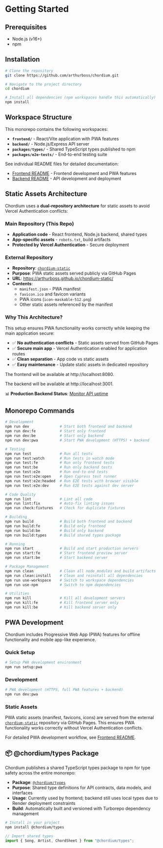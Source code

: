 # Getting Started

## Prerequisites

- Node.js (v16+)
- npm

## Installation

```sh
# Clone the repository
git clone https://github.com/arthurboss/chordium.git

# Navigate to the project directory
cd chordium

# Install all dependencies (npm workspaces handle this automatically)
npm install
```

## Workspace Structure

This monorepo contains the following workspaces:

- **`frontend/`** - React/Vite application with PWA features
- **`backend/`** - Node.js/Express API server
- **`packages/types/`** - Shared TypeScript types published to npm
- **`packages/e2e-tests/`** - End-to-end testing suite

See individual README files for detailed documentation:
- [Frontend README](../frontend/README.md) - Frontend development and PWA features
- [Backend README](../backend/README.md) - API development and deployment

## Static Assets Architecture

Chordium uses a **dual-repository architecture** for static assets to avoid Vercel Authentication conflicts:

### Main Repository (This Repo)
- **Application code** - React frontend, Node.js backend, shared types
- **App-specific assets** - `robots.txt`, build artifacts
- **Protected by Vercel Authentication** - Secure deployment

### External Repository
- **Repository**: [`chordium-static`](https://github.com/arthurboss/chordium-static)
- **Purpose**: PWA static assets served publicly via GitHub Pages
- **URL**: https://arthurboss.github.io/chordium-static/
- **Contents**: 
  - `manifest.json` - PWA manifest
  - `favicon.ico` and favicon variants
  - PWA icons (`icon-maskable-512.png`)
  - Other static assets referenced by the manifest

### Why This Architecture?

This setup ensures PWA functionality works correctly while keeping the main application secure:
- ✅ **No authentication conflicts** - Static assets served from GitHub Pages
- ✅ **Secure main app** - Vercel Authentication enabled for application routes
- ✅ **Clean separation** - App code vs static assets
- ✅ **Easy maintenance** - Update static assets in dedicated repository


The frontend will be available at http://localhost:8080.

The backend will be available at http://localhost:3001.

📊 **Production Backend Status**: [Monitor API uptime](https://stats.uptimerobot.com/sIX45GbfwC)

## Monorepo Commands

```bash
# Development
npm run dev              # Start both frontend and backend
npm run dev:fe           # Start only frontend
npm run dev:be           # Start only backend
npm run dev:pwa          # Start PWA development (HTTPS) + backend

# Testing
npm run test             # Run all tests
npm run test:watch       # Run tests in watch mode
npm run test:fe          # Run only frontend tests
npm run test:be          # Run only backend tests
npm run test:e2e         # Run end-to-end tests
npm run test:e2e:open    # Open Cypress test runner
npm run test:e2e:headed  # Run E2E tests with browser visible
npm run test:e2e:dev     # Run E2E tests against dev server

# Code Quality
npm run lint             # Lint all code
npm run lint:fix         # Auto-fix linting issues
npm run check:fixtures   # Check for duplicate fixtures

# Building
npm run build            # Build both frontend and backend
npm run build:fe         # Build only frontend
npm run build:be         # Build only backend
npm run build:types      # Build shared types package

# Running
npm run start            # Build and start production servers
npm run start:fe         # Start frontend preview server
npm run start:be         # Start backend server

# Package Management
npm run clean            # Clean all node_modules and build artifacts
npm run clean:install    # Clean and reinstall all dependencies
npm run use-workspace    # Switch to workspace dependencies
npm run use-npm          # Switch to npm dependencies

# Utilities
npm run kill             # Kill all development servers
npm run kill:fe          # Kill frontend server only
npm run kill:be          # Kill backend server only
```

## PWA Development

Chordium includes Progressive Web App (PWA) features for offline functionality and mobile app-like experience.

### Quick Setup

```sh
# Setup PWA development environment
npm run setup:pwa
```

### Development

```sh
# PWA development (HTTPS, full PWA features + backend)
npm run dev:pwa
```

### Static Assets

PWA static assets (manifest, favicons, icons) are served from the external [`chordium-static`](https://github.com/arthurboss/chordium-static) repository via GitHub Pages. This ensures PWA functionality works correctly without Vercel Authentication conflicts.

For detailed PWA development workflow, see [Frontend README](../frontend/README.md).

## 📦 @chordium/types Package

Chordium publishes a shared TypeScript types package to npm for type safety across the entire monorepo:

- **Package**: [`@chordium/types`](https://www.npmjs.com/package/@chordium/types)
- **Purpose**: Shared type definitions for API contracts, data models, and interfaces
- **Usage**: Currently used by frontend; backend still uses local types due to Render deployment constraints
- **Build**: Automatically built and versioned with Turborepo dependency management

```sh
# Install in your project
npm install @chordium/types
```

```typescript
// Import shared types
import { Song, Artist, ChordSheet } from "@chordium/types";
```
